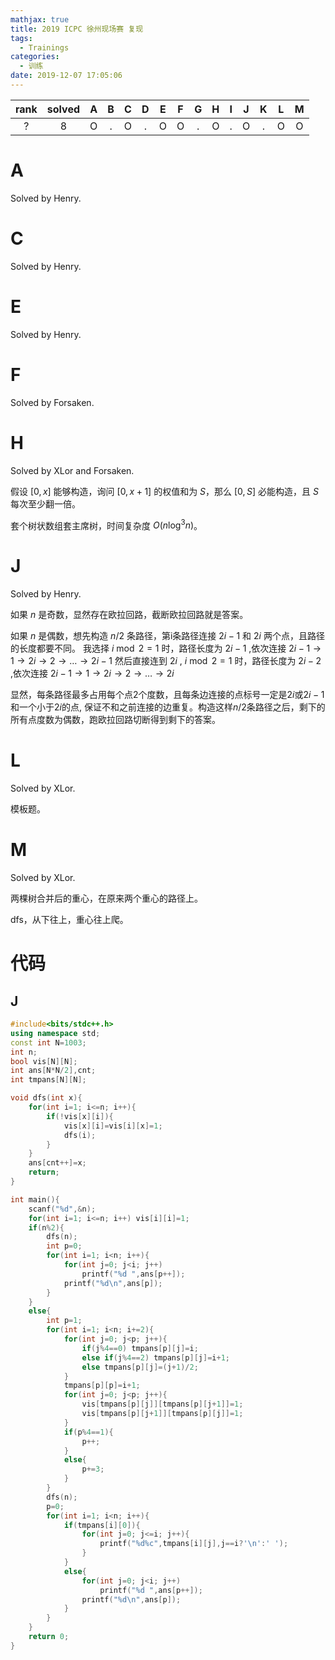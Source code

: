 ```yaml
---
mathjax: true
title: 2019 ICPC 徐州现场赛 复现
tags:
  - Trainings
categories:
  - 训练
date: 2019-12-07 17:05:06
---
```


| rank | solved |  A  |  B  |  C  |  D  |  E  |  F  |  G  |  H  |  I  |  J  |  K  |  L  |  M  |
| :--: | :----: | :-: | :-: | :-: | :-: | :-: | :-: | :-: | :-: | :-: | :-: | :-: | :-: | :-: |
|  ?   |   8    |  O  |  .  |  O  |  .  |  O  |  O  |  .  |  O  |  .  |  O  |  .  |  O  |  O  |

<!--more-->

# A

Solved by Henry.

# C

Solved by Henry.

# E

Solved by Henry.

# F

Solved by Forsaken.

# H

Solved by XLor and Forsaken.

假设 $[0,x]$ 能够构造，询问 $[0,x+1]$ 的权值和为 $S$，那么 $[0,S]$ 必能构造，且 $S$ 每次至少翻一倍。

套个树状数组套主席树，时间复杂度 $O(n\log^3n)$。

# J

Solved by Henry.

如果 $n$ 是奇数，显然存在欧拉回路，截断欧拉回路就是答案。

如果 $n$ 是偶数，想先构造 $n/2$ 条路径，第i条路径连接 $2i-1$ 和 $2i$ 两个点，且路径的长度都要不同。
我选择 $i \bmod 2=1$ 时，路径长度为 $2i-1$ ,依次连接 $2i-1 \to 1 \to 2i \to 2 \to \dots \to 2i-1$ 然后直接连到 $2i$ , $i\bmod2=1$ 时，路径长度为 $2i-2$ ,依次连接 $2i-1 \to 1 \to 2i \to 2 \to \dots \to 2i$ 

显然，每条路径最多占用每个点2个度数，且每条边连接的点标号一定是$2i$或$2i-1$和一个小于$2i$的点, 保证不和之前连接的边重复。构造这样$n/2$条路径之后，剩下的所有点度数为偶数，跑欧拉回路切断得到剩下的答案。

# L

Solved by XLor.

模板题。

# M

Solved by XLor.

两棵树合并后的重心，在原来两个重心的路径上。

dfs，从下往上，重心往上爬。

# 代码

## J

```c++
#include<bits/stdc++.h>
using namespace std;
const int N=1003;
int n;
bool vis[N][N];
int ans[N*N/2],cnt;
int tmpans[N][N];

void dfs(int x){
	for(int i=1; i<=n; i++){
		if(!vis[x][i]){
			vis[x][i]=vis[i][x]=1;
			dfs(i);
		}
	}
	ans[cnt++]=x;
	return;
}

int main(){
	scanf("%d",&n);
	for(int i=1; i<=n; i++) vis[i][i]=1;
	if(n%2){
		dfs(n);
		int p=0;
		for(int i=1; i<n; i++){
			for(int j=0; j<i; j++)
				printf("%d ",ans[p++]);
			printf("%d\n",ans[p]);
		}
	}
	else{
		int p=1;
		for(int i=1; i<n; i+=2){
			for(int j=0; j<p; j++){
				if(j%4==0) tmpans[p][j]=i;
				else if(j%4==2) tmpans[p][j]=i+1;
				else tmpans[p][j]=(j+1)/2;
			}
			tmpans[p][p]=i+1;
			for(int j=0; j<p; j++){
				vis[tmpans[p][j]][tmpans[p][j+1]]=1;
				vis[tmpans[p][j+1]][tmpans[p][j]]=1;
			}
			if(p%4==1){
				p++;
			}
			else{
				p+=3;
			}
		}
		dfs(n);
		p=0;
		for(int i=1; i<n; i++){
			if(tmpans[i][0]){
				for(int j=0; j<=i; j++){
					printf("%d%c",tmpans[i][j],j==i?'\n':' ');
				}
			}
			else{
				for(int j=0; j<i; j++)
					printf("%d ",ans[p++]);
				printf("%d\n",ans[p]);
			}
		}
	}
	return 0;
}
```